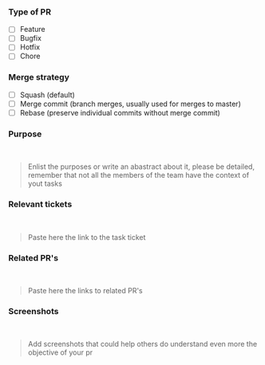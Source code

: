 ### Type of PR
- [ ] Feature
- [ ] Bugfix
- [ ] Hotfix
- [ ] Chore
​
### Merge strategy
- [ ] Squash (default)
- [ ] Merge commit (branch merges, usually used for merges to master)
- [ ] Rebase (preserve individual commits without merge commit)
​
### Purpose
​
> Enlist the purposes or write an abastract about it, please be detailed, remember that not all the members of the team have the context of yout tasks
​
### Relevant tickets
​
> Paste here the link to the task ticket
​
### Related PR's
​
> Paste here the links to related PR's
​
### Screenshots
​
> Add screenshots that could help others do understand even more the objective of your pr
